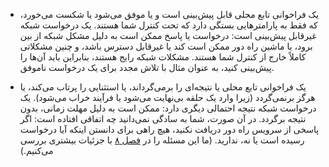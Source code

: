 * یک فراخوانی تابع محلی قابل پیش‌بینی است و یا موفق می‌شود یا شکست می‌خورد، که فقط به پارامترهایی بستگی دارد که تحت کنترل شما هستند. یک درخواست شبکه غیرقابل پیش‌بینی است: درخواست یا پاسخ ممکن است به دلیل مشکل شبکه از بین برود، یا ماشین راه دور ممکن است کند یا غیرقابل دسترس باشد، و چنین مشکلاتی کاملاً خارج از کنترل شما هستند. مشکلات شبکه رایج هستند، بنابراین باید آن‌ها را پیش‌بینی کنید، به عنوان مثال با تلاش مجدد برای یک درخواست ناموفق.

* یک فراخوانی تابع محلی یا نتیجه‌ای را برمی‌گرداند، یا استثنایی را پرتاب می‌کند، یا هرگز برنمی‌گردد (زیرا وارد یک حلقه بی‌نهایت می‌شود یا فرآیند خراب می‌شود). یک درخواست شبکه نتیجه احتمالی دیگری دارد: ممکن است به دلیل مهلت زمانی، بدون نتیجه برگردد. در آن صورت، شما به سادگی نمی‌دانید چه اتفاقی افتاده است: اگر پاسخی از سرویس راه دور دریافت نکنید، هیچ راهی برای دانستن اینکه آیا درخواست رسیده است یا نه، ندارید. (ما این مسئله را در [فصل ۸](ch08.html#ch_distributed) با جزئیات بیشتری بررسی می‌کنیم.)